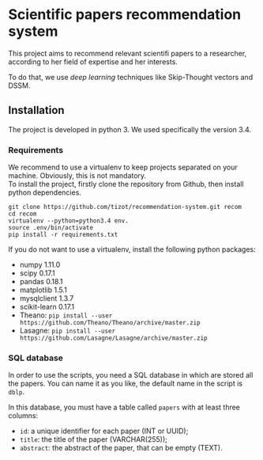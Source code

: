 # Scientific papers recommendation system

This project aims to recommend relevant scientifi papers to a researcher,
according to her field of expertise and her interests.

To do that, we use *deep learning* techniques like Skip-Thought vectors and DSSM.

## Installation

The project is developed in python 3. We used specifically the version 3.4.

### Requirements

We recommend to use a virtualenv to keep projects separated on your machine.
Obviously, this is not mandatory.  
To install the project, firstly clone the repository from Github, then install python dependencies.
```[bash]
git clone https://github.com/tizot/recommendation-system.git recom
cd recom
virtualenv --python=python3.4 env.
source .env/bin/activate
pip install -r requirements.txt
```

If you do not want to use a virtualenv, install the following python packages:

* numpy 1.11.0
* scipy 0.17.1
* pandas 0.18.1
* matplotlib 1.5.1
* mysqlclient 1.3.7
* scikit-learn 0.17.1
* Theano: `pip install --user https://github.com/Theano/Theano/archive/master.zip`
* Lasagne: `pip install --user https://github.com/Lasagne/Lasagne/archive/master.zip`


### SQL database

In order to use the scripts, you need a SQL database in which are stored all the papers.
You can name it as you like, the default name in the script is `dblp`.

In this database, you must have a table called `papers` with at least three columns:

* `id`: a unique identifier for each paper (INT or UUID);
* `title`: the title of the paper (VARCHAR(255));
* `abstract`: the abstract of the paper, that can be empty (TEXT).
